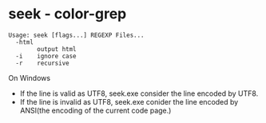 seek - color-grep 
=================

```
Usage: seek [flags...] REGEXP Files...
  -html
        output html
  -i    ignore case
  -r    recursive
```

On Windows

* If the line is valid as UTF8, seek.exe consider the line encoded by UTF8.
* If the line is invalid as UTF8, seek.exe conider the line encoded by ANSI(the encoding of the current code page.)
